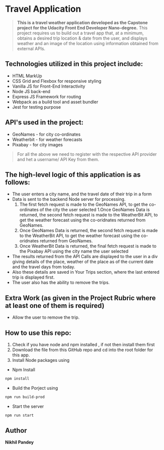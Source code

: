 # Travel Application
> **This is a travel weather application developed as the Capstone project for the Udacity Front End Developer Nano-degree.** This project requires us to build out a travel app that, at a minimum, obtains a desired trip location & date from the user, and displays weather and an image of the location using information obtained from external APIs. 

## Technologies utilized in this project include:

  - HTML MarkUp
  - CSS Grid and Flexbox for responsive styling
  - Vanilla JS for Front-End Interactivity
  - Node JS back-end
  - Express JS Framework for routing 
  - Webpack as a build tool and asset bundler
  - Jest for testing purpose

## API's used in the project:
  - GeoNames - for city co-ordinates
  - Weatherbit - for weather forecasts
  - Pixabay - for city images

> For all the above we need to register with the respective API provider and het a username/ API Key from them.

## The high-level logic of this application is as follows:
- The user enters a city name, and the travel date of their trip in a form
- Data is sent to the backend Node server for processing.
   1. The first fetch request is made to the GeoNames API, to get the co-ordinates of the city the user selected
   1.Once GeoNames Data is returned, the second fetch request is made to the WeatherBit API, to get the weather forecast using the co-oridnates returned from GeoNames.
   1. Once GeoNames Data is returned, the second fetch request is made to the WeatherBit API, to get the weather forecast using the co-oridnates returned from GeoNames.
   2. Once WeatherBit Data is returned, the final fetch request is made to the Pixabay API using the city name the user selected
- The results returned from the API Calls are displayed to the user in a div giving details of the place, weather of the place as of the current date and the travel days from today.
- Also these details are saved in Your Trips section, where the last entered trip is displayed first.
- The user also has the ability to remove the trips.

## Extra Work (as given in the Project Rubric where at least one of them is required)
- Allow the user to remove the trip.

## How to use this repo:

1. Check if you have node and npm installed , if not then install them first
1. Download the file from this GitHub repo and cd into the root folder for this app.
1. Install Node packages using
- Npm Install
```bash
npm install
```
- Build the Porject using
```bash
npm run build-prod
```
- Start the server
```bash
npm run start
```
## Author
**Nikhil Pandey**